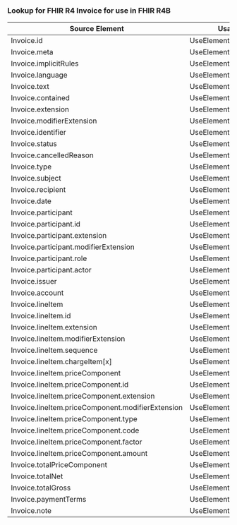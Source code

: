 ### Lookup for FHIR R4 Invoice for use in FHIR R4B

| Source Element | Usage | Target |
| -------------- | ----- | ------ |
| Invoice.id | UseElementSameName | Invoice.id |
| Invoice.meta | UseElementSameName | Invoice.meta |
| Invoice.implicitRules | UseElementSameName | Invoice.implicitRules |
| Invoice.language | UseElementSameName | Invoice.language |
| Invoice.text | UseElementSameName | Invoice.text |
| Invoice.contained | UseElementSameName | Invoice.contained |
| Invoice.extension | UseElementSameName | Invoice.extension |
| Invoice.modifierExtension | UseElementSameName | Invoice.modifierExtension |
| Invoice.identifier | UseElementSameName | Invoice.identifier |
| Invoice.status | UseElementSameName | Invoice.status |
| Invoice.cancelledReason | UseElementSameName | Invoice.cancelledReason |
| Invoice.type | UseElementSameName | Invoice.type |
| Invoice.subject | UseElementSameName | Invoice.subject |
| Invoice.recipient | UseElementSameName | Invoice.recipient |
| Invoice.date | UseElementSameName | Invoice.date |
| Invoice.participant | UseElementSameName | Invoice.participant |
| Invoice.participant.id | UseElementSameName | Invoice.participant.id |
| Invoice.participant.extension | UseElementSameName | Invoice.participant.extension |
| Invoice.participant.modifierExtension | UseElementSameName | Invoice.participant.modifierExtension |
| Invoice.participant.role | UseElementSameName | Invoice.participant.role |
| Invoice.participant.actor | UseElementSameName | Invoice.participant.actor |
| Invoice.issuer | UseElementSameName | Invoice.issuer |
| Invoice.account | UseElementSameName | Invoice.account |
| Invoice.lineItem | UseElementSameName | Invoice.lineItem |
| Invoice.lineItem.id | UseElementSameName | Invoice.lineItem.id |
| Invoice.lineItem.extension | UseElementSameName | Invoice.lineItem.extension |
| Invoice.lineItem.modifierExtension | UseElementSameName | Invoice.lineItem.modifierExtension |
| Invoice.lineItem.sequence | UseElementSameName | Invoice.lineItem.sequence |
| Invoice.lineItem.chargeItem[x] | UseElementSameName | Invoice.lineItem.chargeItem[x] |
| Invoice.lineItem.priceComponent | UseElementSameName | Invoice.lineItem.priceComponent |
| Invoice.lineItem.priceComponent.id | UseElementSameName | Invoice.lineItem.priceComponent.id |
| Invoice.lineItem.priceComponent.extension | UseElementSameName | Invoice.lineItem.priceComponent.extension |
| Invoice.lineItem.priceComponent.modifierExtension | UseElementSameName | Invoice.lineItem.priceComponent.modifierExtension |
| Invoice.lineItem.priceComponent.type | UseElementSameName | Invoice.lineItem.priceComponent.type |
| Invoice.lineItem.priceComponent.code | UseElementSameName | Invoice.lineItem.priceComponent.code |
| Invoice.lineItem.priceComponent.factor | UseElementSameName | Invoice.lineItem.priceComponent.factor |
| Invoice.lineItem.priceComponent.amount | UseElementSameName | Invoice.lineItem.priceComponent.amount |
| Invoice.totalPriceComponent | UseElementSameName | Invoice.totalPriceComponent |
| Invoice.totalNet | UseElementSameName | Invoice.totalNet |
| Invoice.totalGross | UseElementSameName | Invoice.totalGross |
| Invoice.paymentTerms | UseElementSameName | Invoice.paymentTerms |
| Invoice.note | UseElementSameName | Invoice.note |
